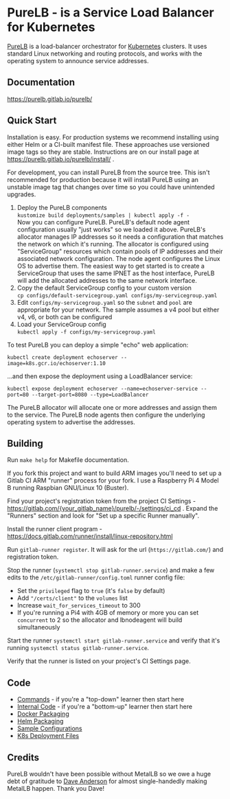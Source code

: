 # PureLB - is a Service Load Balancer for Kubernetes

[PureLB](https://purelb.io) is a load-balancer orchestrator for  [Kubernetes](https://kubernetes.io) clusters. It uses standard
Linux networking and routing protocols,  and works with the operating
system to announce service addresses.

## Documentation

https://purelb.gitlab.io/purelb/

## Quick Start

Installation is easy. For production systems we recommend installing using either Helm or a CI-built manifest file. These approaches use versioned image tags so they are stable. Instructions are on our install page at https://purelb.gitlab.io/purelb/install/ .

For development, you can install PureLB from the source tree. This isn't recommended for production because it will install PureLB using an unstable image tag that changes over time so you could have unintended upgrades.

1. Deploy the PureLB components<br/>
`kustomize build deployments/samples | kubectl apply -f -`<br/>
Now you can configure PureLB. PureLB's default node agent
configuration usually "just works" so we loaded it above.  PureLB's
allocator manages IP addresses so it needs a configuration that
matches the network on which it's running.  The allocator is
configured using "ServiceGroup" resources which contain pools of IP
addresses and their associated network configuration.  The node agent
configures the Linux OS to advertise them.  The easiest way to get
started is to create a ServiceGroup that uses the same IPNET as the
host interface, PureLB will add the allocated addresses to the same
network interface.
1. Copy the default ServiceGroup config to your custom version<br/>
`cp configs/default-servicegroup.yaml configs/my-servicegroup.yaml`
1. Edit `configs/my-servicegroup.yaml` so the `subnet` and `pool` are appropriate for your network. The sample assumes a v4 pool but either v4, v6, or both can be configured
1. Load your ServiceGroup config<br/>
`kubectl apply -f configs/my-servicegroup.yaml`

To test PureLB you can deploy a simple "echo" web application:

```shell
kubectl create deployment echoserver --image=k8s.gcr.io/echoserver:1.10
```

...and then expose the deployment using a LoadBalancer service:

```shell
kubectl expose deployment echoserver --name=echoserver-service --port=80 --target-port=8080 --type=LoadBalancer
```

The PureLB allocator will allocate one or more addresses and assign them to the
service. The PureLB node agents then configure the underlying
operating system to advertise the addresses.

## Building

Run `make help` for Makefile documentation.

If you fork this project and want to build ARM images you'll need to set up a Gitlab CI ARM "runner" process for your fork. I use a Raspberry Pi 4 Model B running Raspbian GNU/Linux 10 (Buster).

Find your project's registration token from the project CI Settings - https://gitlab.com/{your_gitlab_name}/purelb/-/settings/ci_cd . Expand the "Runners" section and look for "Set up a specific Runner manually".

Install the runner client program - https://docs.gitlab.com/runner/install/linux-repository.html

Run `gitlab-runner register`. It will ask for the url (`https://gitlab.com/`) and registration token.

Stop the runner (`systemctl stop gitlab-runner.service`) and make a few edits to the `/etc/gitlab-runner/config.toml` runner config file:

* Set the `privileged` flag to `true` (it's `false` by default)
* Add `"/certs/client"` to the `volumes` list
* Increase `wait_for_services_timeout` to 300
* If you're running a Pi4 with 4GB of memory or more you can set `concurrent` to 2 so the allocator and lbnodeagent will build simultaneously

Start the runner `systemctl start gitlab-runner.service` and verify that it's running `systemctl status gitlab-runner.service`.

Verify that the runner is listed on your project's CI Settings page.

## Code

* [Commands](cmd) - if you're a "top-down" learner then start here
* [Internal Code](internal) - if you're a "bottom-up" learner then start here
* [Docker Packaging](build/package)
* [Helm Packaging](build/helm)
* [Sample Configurations](configs)
* [K8s Deployment Files](deployments)

## Credits

PureLB wouldn't have been possible without MetalLB so we owe a huge
debt of gratitude to [Dave Anderson](https://www.dave.tf/) for almost
single-handedly making MetalLB happen. Thank you Dave!
